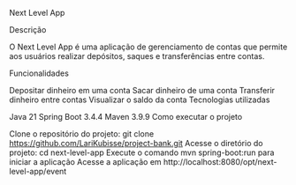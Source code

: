 Next Level App

Descrição

O Next Level App é uma aplicação de gerenciamento de contas que permite aos usuários realizar depósitos, saques e transferências entre contas.

Funcionalidades

Depositar dinheiro em uma conta
Sacar dinheiro de uma conta
Transferir dinheiro entre contas
Visualizar o saldo da conta
Tecnologias utilizadas

Java 21
Spring Boot 3.4.4
Maven 3.9.9
Como executar o projeto

Clone o repositório do projeto: git clone https://github.com/LariKubisse/project-bank.git
Acesse o diretório do projeto: cd next-level-app
Execute o comando mvn spring-boot:run para iniciar a aplicação
Acesse a aplicação em http://localhost:8080/opt/next-level-app/event
